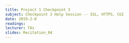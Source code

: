 ```yaml
---
title: Project 1 Checkpoint 3
subject: Checkpoint 3 Help Session -- SSL, HTTPS, CGI
date: 2019-2-8
readings:
lecturer: TAs
slides: Recitation_04
---
```

